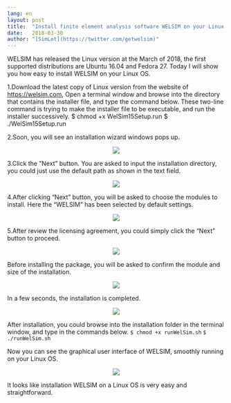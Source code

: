 ```yaml
---
lang: en
layout: post
title:  "Install finite element analysis software WELSIM on your Linux OS"
date:   2018-03-30
author: "[SimLet](https://twitter.com/getwelsim)"
---
```


WELSIM has released the Linux version at the March of 2018, the first supported distributions are Ubuntu 16.04 and Fedora 27. Today I will show you how easy to install WELSIM on your Linux OS.

1.Download the latest copy of Linux version from the website of https://welsim.com, Open a terminal window and browse into the directory that contains the installer file, and type the command below. These two-line command is trying to make the installer file to be executable, and run the installer successively.
$ chmod +x WelSim15Setup.run
$ ./WelSim15Setup.run

2.Soon, you will see an installation wizard windows pops up.


<p align="center">
  <img src="https://cdn-images-1.medium.com/max/800/1*KQQmbbXYmt2rM29SBGw3yw.png"/>
</p>

3.Click the ”Next” button. You are asked to input the installation directory, you could just use the default path as shown in the text field.

<p align="center">
  <img src="https://cdn-images-1.medium.com/max/800/1*W8Yrk0o-CEqbHCNGFmzhdQ.png"/>
</p>

4.After clicking “Next” button, you will be asked to choose the modules to install. Here the “WELSIM” has been selected by default settings.

<p align="center">
  <img src="https://cdn-images-1.medium.com/max/800/1*YOz1NPnrnAKCpf25Iyo2kA.png"/>
</p>

5.After review the licensing agreement, you could simply click the “Next” button to proceed.

<p align="center">
  <img src="https://cdn-images-1.medium.com/max/800/1*y-0ruLSkJgq-uUI4vwRqYg.png"/>
</p>

Before installing the package, you will be asked to confirm the module and size of the installation.

<p align="center">
  <img src="https://cdn-images-1.medium.com/max/800/1*zfQvmUFlxI3nDTHrfXrgVw.png"/>
</p>

In a few seconds, the installation is completed.

<p align="center">
  <img src="https://cdn-images-1.medium.com/max/800/1*fG1ApIrmSS6WSZVl5S9IvA.png"/>
</p>

After installation, you could browse into the installation folder in the terminal window, and type in the commands below.
`$ chmod +x runWelSim.sh`
`$ ./runWelSim.sh`

Now you can see the graphical user interface of WELSIM, smoothly running on your Linux OS.

<p align="center">
  <img src="https://cdn-images-1.medium.com/max/800/1*HhCtKMR2x8fTgr4FUcdwLA.png"/>
</p>

It looks like installation WELSIM on a Linux OS is very easy and straightforward.


